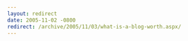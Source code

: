 ```yaml
---
layout: redirect
date: 2005-11-02 -0800
redirect: /archive/2005/11/03/what-is-a-blog-worth.aspx/
---
```

